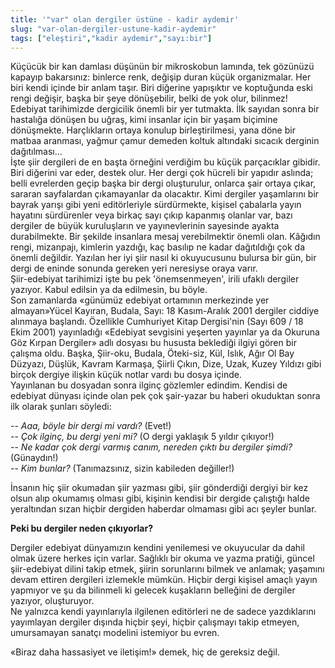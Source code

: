 ```yaml
---
title: '"var" olan dergiler üstüne - kadir aydemir'
slug: "var-olan-dergiler-ustune-kadir-aydemir"
tags: ["eleştiri","kadir aydemir","sayı:bir"]
---
```


Küçücük bir kan damlası düşünün bir mikroskobun lamında, tek gözünüzü
kapayıp bakarsınız: binlerce renk, değişip duran küçük organizmalar. Her
biri kendi içinde bir anlam taşır. Biri diğerine yapışıktır ve
koptuğunda eski rengi değişir, başka bir şeye dönüşebilir, belki de yok
olur, bilinmez!  
Edebiyat tarihimizde dergicilik önemli bir yer tutmakta. İlk sayıdan
sonra bir hastalığa dönüşen bu uğraş, kimi insanlar için bir yaşam
biçimine dönüşmekte. Harçlıkların ortaya konulup birleştirilmesi, yana
döne bir matbaa aranması, yağmur çamur demeden koltuk altındaki sıcacık
derginin dağıtılması...  
İşte şiir dergileri de en başta örneğini verdiğim bu küçük parçacıklar
gibidir. Biri diğerini var eder, destek olur. Her dergi çok hücreli bir
yapıdır aslında; belli evrelerden geçip başka bir dergi oluşturulur,
onlarca şair ortaya çıkar, sararan sayfalardan çıkamayanlar da
olacaktır. Kimi dergiler yaşamlarını bir bayrak yarışı gibi yeni
editörleriyle sürdürmekte, kişisel çabalarla yayın hayatını sürdürenler
veya birkaç sayı çıkıp kapanmış olanlar var, bazı dergiler de büyük
kuruluşların ve yayınevlerinin sayesinde ayakta durabilmekte. Bir
şekilde insanlara mesaj verebilmektir önemli olan. Kâğıdın rengi,
mizanpajı, kimlerin yazdığı, kaç basılıp ne kadar dağıtıldığı çok da
önemli değildir. Yazılan her iyi şiir nasıl ki okuyucusunu bulursa bir
gün, bir dergi de eninde sonunda gereken yeri neresiyse oraya varır.  
Şiir-edebiyat tarihimizi işte bu pek 'önemsenmeyen', irili ufaklı
dergiler yazıyor. Kabul edilsin ya da edilmesin, bu böyle.  
Son zamanlarda «günümüz edebiyat ortamının merkezinde yer almayan»Yücel
Kayıran, Budala, Sayı: 18 Kasım-Aralık 2001 dergiler ciddiye alınmaya
başlandı. Özellikle Cumhuriyet Kitap Dergisi'nin (Sayı 609 / 18 Ekim
2001) yayınladığı «Edebiyat sevgisini yeşerten yayınlar ya da Okuruna
Göz Kırpan Dergiler» adlı dosyası bu hususta beklediği ilgiyi gören bir
çalışma oldu. Başka, Şiir-oku, Budala, Öteki-siz, Kül, Islık, Ağır Ol
Bay Düzyazı, Düşlük, Kavram Karmaşa, Şiirli Çıkın, Dize, Uzak, Kuzey
Yıldızı gibi birçok dergiye ilişkin küçük notlar vardı bu dosya içinde.  
Yayınlanan bu dosyadan sonra ilginç gözlemler edindim. Kendisi de
edebiyat dünyası içinde olan pek çok şair-yazar bu haberi okuduktan
sonra ilk olarak şunları söyledi:

-- *Aaa, böyle bir dergi mi vardı?* (Evet!)  
-- *Çok ilginç, bu dergi yeni mi?* (O dergi yaklaşık 5 yıldır çıkıyor!)  
-- *Ne kadar çok dergi varmış canım, nereden çıktı bu dergiler şimdi?*
(Günaydın!)  
-- *Kim bunlar?* (Tanımazsınız, sizin kabileden değiller!)

İnsanın hiç şiir okumadan şiir yazması gibi, şiir gönderdiği dergiyi bir
kez olsun alıp okumamış olması gibi, kişinin kendisi bir dergide
çalıştığı halde yeraltından sızan hiçbir dergiden haberdar olmaması gibi
acı şeyler bunlar.

**Peki bu dergiler neden çıkıyorlar?**

Dergiler edebiyat dünyamızın kendini yenilemesi ve okuyucular da dahil
olmak üzere herkes için varlar. Sağlıklı bir okuma ve yazma pratiği,
güncel şiir-edebiyat dilini takip etmek, şiirin sorunlarını bilmek ve
anlamak; yaşamını devam ettiren dergileri izlemekle mümkün. Hiçbir dergi
kişisel amaçlı yayın yapmıyor ve şu da bilinmeli ki gelecek kuşakların
belleğini de dergiler yazıyor, oluşturuyor.  
Ne yalnızca kendi yayınlarıyla ilgilenen editörleri ne de sadece
yazdıklarını yayımlayan dergiler dışında hiçbir şeyi, hiçbir çalışmayı
takip etmeyen, umursamayan sanatçı modelini istemiyor bu evren.

«Biraz daha hassasiyet ve iletişim!» demek, hiç de gereksiz değil.
